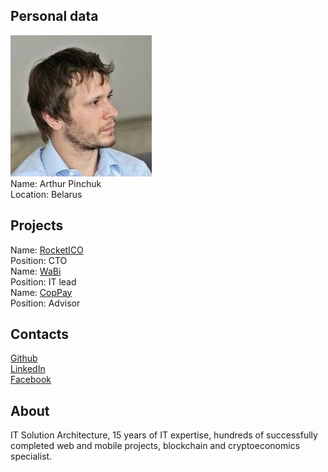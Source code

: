 ## Personal data
![photo](photo/arthur_pinchuk.jpg)  
Name: Arthur Pinchuk  
Location: Belarus  
## Projects 
Name: [RocketICO](../projects/rocketico.md)  
Position: CTO  
Name: [WaBi](../projects/wabi.md)  
Position: IT lead  
Name: [CopPay](../projects/coppay.md)  
Position: Advisor 
## Contacts
[Github](https://github.com/skilus)  
[LinkedIn](https://www.linkedin.com/in/arthur-pinchuk/)  
[Facebook](https://www.facebook.com/arthur.pinchuk?fref=pb&hc_location=friends_tab)
## About
IT Solution Architecture, 15 years of IT expertise,
hundreds of successfully completed web and mobile
projects, blockchain and cryptoeconomics specialist.
